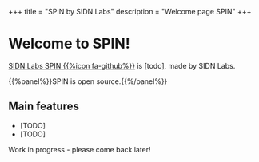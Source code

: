 +++
title = "SPIN by SIDN Labs"
description = "Welcome page SPIN"
+++

# Welcome to SPIN!
[SIDN Labs SPIN {{%icon fa-github%}}](https://github.com/sidn/spin) is [todo],
made by SIDN Labs.

{{%panel%}}SPIN is open source.{{%/panel%}}

## Main features

* [TODO]
* [TODO]

Work in progress - please come back later!
